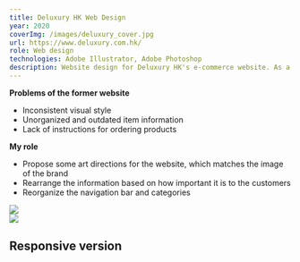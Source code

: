 ```yaml
---
title: Deluxury HK Web Design
year: 2020
coverImg: /images/deluxury_cover.jpg
url: https://www.deluxury.com.hk/
role: Web design
technologies: Adobe Illustrator, Adobe Photoshop
description: Website design for Deluxury HK's e-commerce website. As a designer in a digital marketing company, I was responsible for redesigning the whole website through proposing different art directions and executing the design for the client.
---
```


<section>

**Problems of the former website**

- Inconsistent visual style
- Unorganized and outdated item information
- Lack of instructions for ordering products

**My role**

- Propose some art directions for the website, which matches the image of the brand
- Rearrange the information based on how important it is to the customers
- Reorganize the navigation bar and categories

</section>

<section class="mb-20">
    <img src="/images/deluxury_homepage.jpg">
</section>

<section class="mb-20">
    <img src="/images/deluxury_all_products.jpg">
</section>

<section>

## Responsive version

<image-wrap :images="[
{url: '/images/mobile_deluxury_hompage.jpg'}, 
{url: '/images/mobile_deluxury_all_products.jpg'},
{url: '/images/mobile_deluxury_product_page.jpg'}
]" :is-responsive="false">
</image-wrap>

</section>
